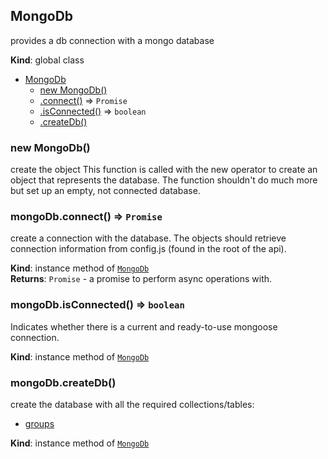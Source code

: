 <a name="MongoDb"></a>

## MongoDb
provides a db connection with a mongo database

**Kind**: global class  

* [MongoDb](#MongoDb)
    * [new MongoDb()](#new_MongoDb_new)
    * [.connect()](#MongoDb+connect) ⇒ <code>Promise</code>
    * [.isConnected()](#MongoDb+isConnected) ⇒ <code>boolean</code>
    * [.createDb()](#MongoDb+createDb)

<a name="new_MongoDb_new"></a>

### new MongoDb()
create the object
This function is called with the new operator to create an object that represents the database. The function shouldn't do much more but set up an empty, not connected database.

<a name="MongoDb+connect"></a>

### mongoDb.connect() ⇒ <code>Promise</code>
create a connection with the database.  The objects should retrieve connection information from config.js (found in the root of the api).

**Kind**: instance method of [<code>MongoDb</code>](#MongoDb)  
**Returns**: <code>Promise</code> - a promise to perform async operations with.  
<a name="MongoDb+isConnected"></a>

### mongoDb.isConnected() ⇒ <code>boolean</code>
Indicates whether there is a current and ready-to-use mongoose connection.

**Kind**: instance method of [<code>MongoDb</code>](#MongoDb)  
<a name="MongoDb+createDb"></a>

### mongoDb.createDb()
create the database with all the required collections/tables: 
- [groups]()

**Kind**: instance method of [<code>MongoDb</code>](#MongoDb)  
